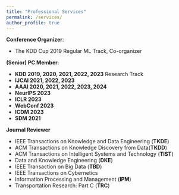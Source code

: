 ```yaml
---
title: "Professional Services"
permalink: /services/
author_profile: true
---
```


**Conference Organizer**:
* The KDD Cup 2019 Regular ML Track, Co-organizer

**(Senior) PC Member**:
* **KDD 2019, 2020, 2021, 2022, 2023** Research Track
* **IJCAI 2021, 2022, 2023**
* **AAAI 2020, 2021, 2022, 2023, 2024**
* **NeurIPS 2023**
* **ICLR 2023**
* **WebConf 2023**
* **ICDM 2023**
* **SDM 2021**

**Journal Reviewer**
* IEEE Transactions on Knowledge and Data Engineering (**TKDE**)
* ACM Transactions on Knowledge Discovery from Data(**TKDD**)
* ACM Transactions on Intelligent Systems and Technology (**TIST**) 
* Data and Knowledge Engineering (**DKE**)
* IEEE Transaction on Big Data (**TBD**)
* IEEE Transactions on Cybernetics
* Information Processing and Management (**IPM**)
* Transportation Research: Part C (**TRC**)
